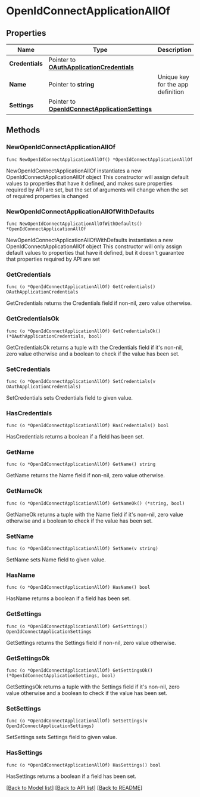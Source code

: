 # OpenIdConnectApplicationAllOf

## Properties

Name | Type | Description | Notes
------------ | ------------- | ------------- | -------------
**Credentials** | Pointer to [**OAuthApplicationCredentials**](OAuthApplicationCredentials.md) |  | [optional] 
**Name** | Pointer to **string** | Unique key for the app definition | [optional] [default to "oidc_client"]
**Settings** | Pointer to [**OpenIdConnectApplicationSettings**](OpenIdConnectApplicationSettings.md) |  | [optional] 

## Methods

### NewOpenIdConnectApplicationAllOf

`func NewOpenIdConnectApplicationAllOf() *OpenIdConnectApplicationAllOf`

NewOpenIdConnectApplicationAllOf instantiates a new OpenIdConnectApplicationAllOf object
This constructor will assign default values to properties that have it defined,
and makes sure properties required by API are set, but the set of arguments
will change when the set of required properties is changed

### NewOpenIdConnectApplicationAllOfWithDefaults

`func NewOpenIdConnectApplicationAllOfWithDefaults() *OpenIdConnectApplicationAllOf`

NewOpenIdConnectApplicationAllOfWithDefaults instantiates a new OpenIdConnectApplicationAllOf object
This constructor will only assign default values to properties that have it defined,
but it doesn't guarantee that properties required by API are set

### GetCredentials

`func (o *OpenIdConnectApplicationAllOf) GetCredentials() OAuthApplicationCredentials`

GetCredentials returns the Credentials field if non-nil, zero value otherwise.

### GetCredentialsOk

`func (o *OpenIdConnectApplicationAllOf) GetCredentialsOk() (*OAuthApplicationCredentials, bool)`

GetCredentialsOk returns a tuple with the Credentials field if it's non-nil, zero value otherwise
and a boolean to check if the value has been set.

### SetCredentials

`func (o *OpenIdConnectApplicationAllOf) SetCredentials(v OAuthApplicationCredentials)`

SetCredentials sets Credentials field to given value.

### HasCredentials

`func (o *OpenIdConnectApplicationAllOf) HasCredentials() bool`

HasCredentials returns a boolean if a field has been set.

### GetName

`func (o *OpenIdConnectApplicationAllOf) GetName() string`

GetName returns the Name field if non-nil, zero value otherwise.

### GetNameOk

`func (o *OpenIdConnectApplicationAllOf) GetNameOk() (*string, bool)`

GetNameOk returns a tuple with the Name field if it's non-nil, zero value otherwise
and a boolean to check if the value has been set.

### SetName

`func (o *OpenIdConnectApplicationAllOf) SetName(v string)`

SetName sets Name field to given value.

### HasName

`func (o *OpenIdConnectApplicationAllOf) HasName() bool`

HasName returns a boolean if a field has been set.

### GetSettings

`func (o *OpenIdConnectApplicationAllOf) GetSettings() OpenIdConnectApplicationSettings`

GetSettings returns the Settings field if non-nil, zero value otherwise.

### GetSettingsOk

`func (o *OpenIdConnectApplicationAllOf) GetSettingsOk() (*OpenIdConnectApplicationSettings, bool)`

GetSettingsOk returns a tuple with the Settings field if it's non-nil, zero value otherwise
and a boolean to check if the value has been set.

### SetSettings

`func (o *OpenIdConnectApplicationAllOf) SetSettings(v OpenIdConnectApplicationSettings)`

SetSettings sets Settings field to given value.

### HasSettings

`func (o *OpenIdConnectApplicationAllOf) HasSettings() bool`

HasSettings returns a boolean if a field has been set.


[[Back to Model list]](../README.md#documentation-for-models) [[Back to API list]](../README.md#documentation-for-api-endpoints) [[Back to README]](../README.md)


